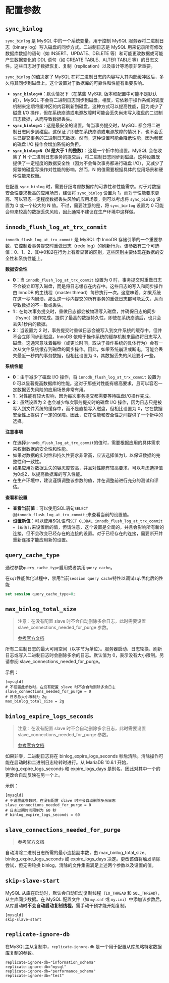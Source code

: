 # 配置参数



## `sync_binlog`

`sync_binlog` 是 MySQL 中的一个系统变量，用于控制 MySQL 服务器将二进制日志（binary log）写入磁盘的同步方式。二进制日志是 MySQL 用来记录所有修改数据库数据的语句（如 INSERT、UPDATE、DELETE 等）和可能更改数据或可能产生数据变化的 DDL 语句（如 CREATE TABLE、ALTER TABLE 等）的日志文件。这些日志对于数据恢复、复制（replication）以及审计等场景非常重要。

`sync_binlog` 的值决定了 MySQL 在将二进制日志的内容写入其内部缓冲区后，多久将其同步到磁盘上。这个设置对于数据库的可靠性和性能有重要影响。

- **`sync_binlog=0`**：默认情况下（在某些 MySQL 版本和配置中可能不是默认的），MySQL 不会将二进制日志同步到磁盘。相反，它依赖于操作系统的调度机制来定期将缓冲区的内容刷新到磁盘。这种方式可以提高性能，因为减少了磁盘 I/O 操作，但在系统崩溃或电源故障时可能会丢失尚未写入磁盘的二进制日志数据，从而导致数据丢失。
- **`sync_binlog=1`**：这是最安全的设置。每当事务提交时，MySQL 都会将二进制日志同步到磁盘。这保证了即使在系统崩溃或电源故障的情况下，也不会丢失已提交事务的二进制日志数据。然而，这种设置可能会降低性能，因为频繁的磁盘 I/O 操作会增加系统的负担。
- **`sync_binlog=N`（N 是大于 1 的整数）**：这是一个折中的设置。MySQL 会在收集了 N 个二进制日志事务的提交后，将二进制日志同步到磁盘。这种设置既提供了一定程度的数据安全性（因为不会每次事务都进行磁盘 I/O），又减少了频繁的磁盘写操作对性能的影响。然而，N 的值需要根据具体的应用场景和硬件性能来权衡。

在配置 `sync_binlog` 时，需要仔细考虑数据库的可靠性和性能需求。对于对数据安全性要求极高的应用场景，建议将 `sync_binlog` 设置为 1。而对于性能要求更高、可以容忍一定程度数据丢失风险的应用场景，则可以考虑将 `sync_binlog` 设置为 0 或一个较大的 N 值。不过，需要注意的是，将 `sync_binlog` 设置为 0 可能会带来较高的数据丢失风险，因此通常不建议在生产环境中这样做。



## `innodb_flush_log_at_trx_commit`

`innodb_flush_log_at_trx_commit` 是 MySQL 中 InnoDB 存储引擎的一个重要参数，它控制着事务提交时重做日志（redo log）的刷新行为。该参数有三个可选值：0、1、2，其中0和2在行为上有着显著的区别，这些区别主要体现在数据的安全性和系统性能上。

**数据安全性**

- **0**：当 `innodb_flush_log_at_trx_commit` 设置为 0 时，事务提交时重做日志不会被立即写入磁盘，而是将日志缓存在内存中。这些日志的写入和同步操作由 InnoDB 的主线程（master thread）每秒执行一次。这意味着，如果系统在这一秒内崩溃，那么这一秒内提交的所有事务的重做日志都可能丢失，从而导致数据的不一致或丢失。
- **1**：在每次事务提交时，重做日志都会被物理写入磁盘，并确保日志的同步（fsync）操作完成。提供了最高的数据持久性，即使在系统崩溃后，也只会丢失1秒内的数据。
- **2**：当设置为 2 时，事务提交时重做日志会被写入到文件系统的缓存中，但并不会立即同步到磁盘。InnoDB 依赖于操作系统的缓存机制来最终将日志写入磁盘。这通常意味着每秒（或更长时间，取决于操作系统的具体行为）会有一次从文件系统缓存到磁盘的同步操作。因此，如果系统崩溃或断电，可能会丢失最近一秒内的事务数据，但相比设置为 0，其数据丢失的风险要小一些。

**系统性能**

- **0**：由于减少了磁盘 I/O 操作，将 `innodb_flush_log_at_trx_commit` 设置为 0 可以显著提高数据库的性能。这对于那些对性能有极高要求，且可以容忍一定数据丢失风险的应用场景非常有用。
- **1**：对性能有较大影响，因为每次事务提交都需要等待磁盘I/O操作完成。
- **2**：虽然设置为 2 也会减少每次事务提交时的磁盘 I/O 操作，因为日志只是被写入到文件系统的缓存中，而不是直接写入磁盘，但相比设置为 0，它在数据安全性上提供了一定的保障。因此，它在性能和安全性之间提供了一个折中的选择。

**注意事项**

- 在选择`innodb_flush_log_at_trx_commit`的值时，需要根据应用的具体需求来权衡数据的安全性和性能。
- 如果对数据的实时性和持久性要求非常高，应该选择值为1，以保证数据的完整性和一致性。
- 如果应用对数据丢失的容忍度较高，并且对性能有较高要求，可以考虑选择值为0或2，以提高数据库的写入性能。
- 在生产环境中，建议谨慎调整该参数的值，并在调整前进行充分的测试和评估。

**查看和设置**

- **查看当前值**：可以使用SQL语句`SELECT @@innodb_flush_log_at_trx_commit;`来查看当前的设置值。
- **设置新值**：可以使用SQL语句`SET GLOBAL innodb_flush_log_at_trx_commit = [新值];`来设置新的值，但请注意，这个设置是全局的，并且会影响所有新的连接，但不会改变已经存在的连接的设置。对于已经存在的连接，需要断开并重新连接才能应用新的设置。



## `query_cache_type`

通过参数`query_cache_type`启用或者禁用`query cache`。

在`sql`性能优化过程中，禁用当前`session query cache`特性以调试`sql`优化后的性能

```sql
set session query_cache_type=0;
```



## `max_binlog_total_size`

>注意：在没有配置 slave 时不会自动删除多余日志，此时需要设置 slave_connections_needed_for_purge 参数。
>
>[参考官方文档](https://mariadb.com/kb/en/replication-and-binary-log-system-variables/#max_binlog_total_size)

所有二进制日志的最大可用空间（以字节为单位）。服务器启动、日志轮换、刷新日志或写入二进制日志时会删除多余的日志。默认值为 0，表示没有大小限制。另请参阅 slave_connections_needed_for_purge。

示例：

```
[mysqld]
# 不设置此参数时，在没有配置 slave 时不会自动删除多余日志
slave_connections_needed_for_purge = 0
# 日志总大小限制为 2g
max_binlog_total_size = 2g
```



## `binlog_expire_logs_seconds`

>注意：在没有配置 slave 时不会自动删除多余日志，此时需要设置 slave_connections_needed_for_purge 参数。
>
>[参考官方文档](https://mariadb.com/kb/en/replication-and-binary-log-system-variables/#binlog_expire_logs_seconds)

如果非零，二进制日志将在 binlog_expire_logs_seconds 秒后清除。清除操作可能在启动时和二进制日志轮转时进行。从 MariaDB 10.6.1 开始，binlog_expire_logs_seconds 和 expire_logs_days 是别名，因此对其中一个的更改会自动反映在另一个上。

示例：

```
[mysqld]
# 不设置此参数时，在没有配置 slave 时不会自动删除多余日志
slave_connections_needed_for_purge = 0
# 日志过期时间限制为 60 秒
# binlog_expire_logs_seconds = 60
```



## `slave_connections_needed_for_purge`

>[参考官方文档](https://mariadb.com/kb/en/replication-and-binary-log-system-variables/#slave_connections_needed_for_purge)

自动清除二进制日志所需的最小连接副本数，由 max_binlog_total_size、binlog_expire_logs_seconds 或 expire_logs_days 决定。更改该值将触发清除尝试，但无需轮换 binlog，清除的文件集需满足上述两个参数以及设置的值。



## `skip-slave-start`

MySQL 从库在启动时，默认会自动启动复制线程（`IO_THREAD` 和 `SQL_THREAD`），从主库同步数据。在 MySQL 配置文件（如 `my.cnf` 或 `my.ini`）中添加该参数后，从库启动时**不会自动启动复制线程**，需手动干预才能开始复制。

```
[mysqld]
skip-slave-start
```



## `replicate-ignore-db`

在MySQL主从复制中，`replicate-ignore-db` 是一个用于配置从库忽略特定数据库复制的参数。

```
replicate-ignore-db="information_schema"
replicate-ignore-db="mysql"
replicate-ignore-db="performance_schema"
replicate-ignore-db="test"
```



